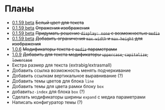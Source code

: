 [changelog]: changelog/

# Планы

- [0.1.59 beta][changelog] ~~Белый цвет для текста~~
- [0.1.59 beta][changelog] ~~Отражения изображения~~
- [0.1.59 beta][changelog] ~~Придумать решение `display: none` с возможностью `media`~~
- [0.1.59 beta][changelog] ~~Добавить ограничения `max-width` и `max-height` для изображения~~
- [1.0.6][changelog] ~~Модификаторы текста с `media` параметрами~~
- [1.0.9][changelog] ~~Добавить для текста модификаторы `uppercase`, `capitalize`, `lowercase`~~
- Екстра размер для текста (extrabig/extrasmall)
- Добавить ссылка возможность менять подчеркивание
- Добавить ссылкам вертикальное выравнивание (?)
- Добавить темы цветов для блока `line`
- Добавить темы для цвета рамки блоку `box`
- добавить`z-index` для блока `box` (?)
- Сделать модификаторы ширины `expand` с медиа параметрами
- Написать конфигуратор темы (?)
